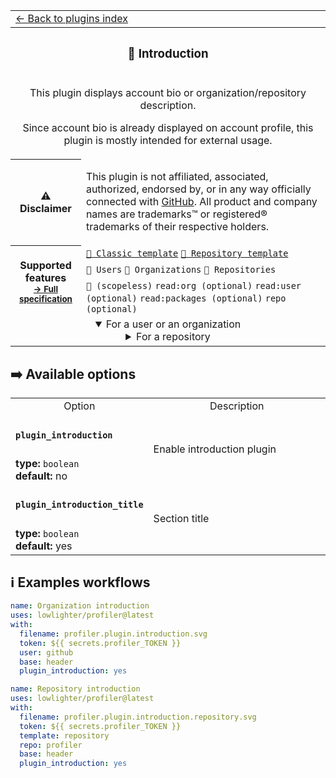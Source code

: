 <!--header-->
<table>
  <tr><td colspan="2"><a href="/README.md#-plugins">← Back to plugins index</a></td></tr>
  <tr><th colspan="2"><h3>🙋 Introduction</h3></th></tr>
  <tr><td colspan="2" align="center"><p>This plugin displays account bio or organization/repository description.</p>
<p>Since account bio is already displayed on account profile, this plugin is mostly intended for external usage.</p>
</td></tr>
  <tr><th>⚠️ Disclaimer</th><td><p>This plugin is not affiliated, associated, authorized, endorsed by, or in any way officially connected with <a href="https://github.com">GitHub</a>.
All product and company names are trademarks™ or registered® trademarks of their respective holders.</p>
</td></tr>
  <tr>
    <th rowspan="3">Supported features<br><sub><a href="metadata.yml">→ Full specification</a></sub></th>
    <td><a href="/source/templates/classic/README.md"><code>📗 Classic template</code></a> <a href="/source/templates/repository/README.md"><code>📘 Repository template</code></a></td>
  </tr>
  <tr>
    <td><code>👤 Users</code> <code>👥 Organizations</code> <code>📓 Repositories</code></td>
  </tr>
  <tr>
    <td><code>🔑 (scopeless)</code> <code>read:org (optional)</code> <code>read:user (optional)</code> <code>read:packages (optional)</code> <code>repo (optional)</code></td>
  </tr>
  <tr>
    <td colspan="2" align="center">
      <details open><summary>For a user or an organization</summary><img src="https://github.com/lowlighter/profiler/blob/examples/profiler.plugin.introduction.svg" alt=""></img></details>
      <details><summary>For a repository</summary><img src="https://github.com/lowlighter/profiler/blob/examples/profiler.plugin.introduction.repository.svg" alt=""></img></details>
      <img width="900" height="1" alt="">
    </td>
  </tr>
</table>
<!--/header-->

## ➡️ Available options

<!--options-->
<table>
  <tr>
    <td align="center" nowrap="nowrap">Option</i></td><td align="center" nowrap="nowrap">Description</td>
  </tr>
  <tr>
    <td nowrap="nowrap"><h4><code>plugin_introduction</code></h4></td>
    <td rowspan="2"><p>Enable introduction plugin</p>
<img width="900" height="1" alt=""></td>
  </tr>
  <tr>
    <td nowrap="nowrap"><b>type:</b> <code>boolean</code>
<br>
<b>default:</b> no<br></td>
  </tr>
  <tr>
    <td nowrap="nowrap"><h4><code>plugin_introduction_title</code></h4></td>
    <td rowspan="2"><p>Section title</p>
<img width="900" height="1" alt=""></td>
  </tr>
  <tr>
    <td nowrap="nowrap"><b>type:</b> <code>boolean</code>
<br>
<b>default:</b> yes<br></td>
  </tr>
</table>
<!--/options-->

## ℹ️ Examples workflows

<!--examples-->

```yaml
name: Organization introduction
uses: lowlighter/profiler@latest
with:
  filename: profiler.plugin.introduction.svg
  token: ${{ secrets.profiler_TOKEN }}
  user: github
  base: header
  plugin_introduction: yes
```

```yaml
name: Repository introduction
uses: lowlighter/profiler@latest
with:
  filename: profiler.plugin.introduction.repository.svg
  token: ${{ secrets.profiler_TOKEN }}
  template: repository
  repo: profiler
  base: header
  plugin_introduction: yes
```

<!--/examples-->
